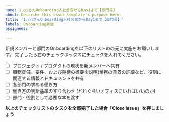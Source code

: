 ```yaml
---
name: 1.○○さんOnboarding入社合意からDay1まで【部門長】
about: Describe this issue template's purpose here.
title: '1.○○さんOnboarding入社合意からDay1まで【部門長】'
labels: Onboarding実施
assignees: ''

---
```


新規メンバーと部門のOnboardingを以下のリストのの元に実施をお願いします。
完了したら右のチェックボックスにチェックを入れてください。

- [ ] プロジェクト / プロダクトの現状を新メンバーへ共有
- [ ] 職務責任、要件、および期待の概要を説明(業務の背景の詳細など、役割に関連する情報とドキュメントを共有
- [ ] 各部門の求める働き方
- [ ] 働き方の判断基準のすり合わせ (どれぐらいオフィスにいればいいのか)
- [ ] 部門・役割として必要な本を渡す

**以上のチェックリストのタスクを全部完了した場合「Close issue」を押しましょう**
